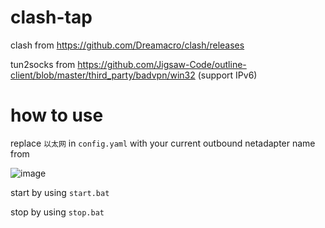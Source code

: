 # clash-tap

clash from https://github.com/Dreamacro/clash/releases

tun2socks from https://github.com/Jigsaw-Code/outline-client/blob/master/third_party/badvpn/win32 (support IPv6)

# how to use

replace `以太网` in `config.yaml` with your current outbound netadapter name from

![image](https://user-images.githubusercontent.com/23069451/79680340-49bf9980-8241-11ea-86e3-46e39b576867.png)

start by using `start.bat`

stop by using `stop.bat`
